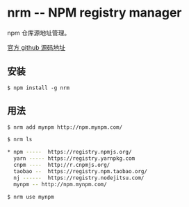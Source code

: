 # nrm -- NPM registry manager

npm 仓库源地址管理。

[官方 github 源码地址](https://github.com/Pana/nrm)

## 安装

```
$ npm install -g nrm
```

## 用法

```sh
$ nrm add mynpm http://npm.mynpm.com/

$ nrm ls

* npm -----  https://registry.npmjs.org/
  yarn ----- https://registry.yarnpkg.com
  cnpm ----  http://r.cnpmjs.org/
  taobao --  https://registry.npm.taobao.org/
  nj ------  https://registry.nodejitsu.com/
  mynpm -- http://npm.mynpm.com/
  
$ nrm use mynpm 
```
